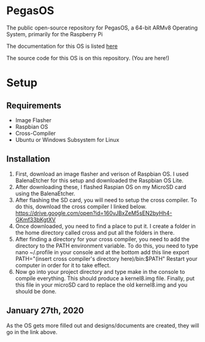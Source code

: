 # PegasOS
The public open-source repository for PegasOS, a 64-bit ARMv8 Operating System, primarily for the Raspberry Pi

The documentation for this OS is listed [here](https://github.com/MrJellimann/PegasOSDocumentation)

The source code for this OS is on this repository. (You are here!)

# Setup

## Requirements
* Image Flasher
* Raspbian OS
* Cross-Compiler
* Ubuntu or Windows Subsystem for Linux

## Installation
1. First, download an image flasher and verison of Raspbian OS. I used BalenaEtcher for this setup and downloaded the Raspbian OS Lite.
2. After downloading these, I flashed Raspian OS on my MicroSD card using the BalenaEtcher.
3. After flashing the SD card, you will need to setup the cross compiler. To do this, download the cross compiler I linked below.
https://drive.google.com/open?id=160vJBxZeM5sEN2byHh4-GKmf33bKgtXV
4. Once downloaded, you need to find a place to put it. I create a folder in the home directory called cross and put all the folders in there.
5. After finding a directory for your cross compiler, you need to add the directory to the PATH environment variable. To do this, you need to type nano ~/.profile in your console and at the bottom add this line
export PATH="(insert cross compiler's directory here)/bin:$PATH"
Restart your computer in order for it to take effect.
6. Now go into your project directory and type make in the console to compile everything. This should produce a kernel8.img file. Finally, put this file in your microSD card to replace the old kernel8.img and you should be done.

## January 27th, 2020

As the OS gets more filled out and designs/documents are created, they will go in the link above.
